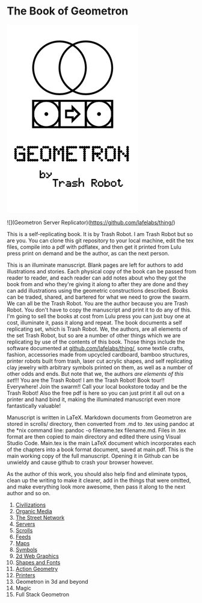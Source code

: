 # The Book of Geometron

![](cover.png)

![](Geometron Server Replicator)(https://github.com/lafelabs/thing/)

This is a self-replicating book. It is by Trash Robot. I am Trash Robot but so are you.  You can clone this git repository to your local machine, edit the tex files, compile into a pdf with pdflatex, and then get it printed from Lulu press print on demand and be the author, as can the next person.  

This is an illuminate manuscript. Blank pages are left for authors to add illustrations and stories.  Each physical copy of the book can be passed from reader to reader, and each reader can add notes about who they got the book from and who they're giving it along to after they are done and they can add illustrations using the geometric constructions described.  Books can be traded, shared, and bartered for what we need to grow the swarm.  We can all be the Trash Robot. You are the author because you are Trash Robot. You don't have to copy the manuscript and print it to do any of this.  I'm going to sell the books at cost from Lulu press you can just buy one at cost, illuminate it, pass it along and repeat.  The book documents a self replicating set, which is Trash Robot.  We, the authors, are all elements of the set Trash Robot, but so are a number of other things which we are replicating by use of the contents of this book.  Those things include the software documented at [github.com/lafelabs/thing/](https://github.com/lafelabs/thing/), some textile crafts, fashion, accessories made from upcycled cardboard, bamboo structures, printer robots built from trash, laser cut acrylic shapes, and self replicating clay jewelry with arbitrary symbols printed on them, as well as a number of other odds and ends.  But note that we, the authors *are elements of this set*!!! You are the Trash Robot! I am the Trash Robot! Book tour!! Everywhere! Join the swarm!!  Call your local bookstore today and be the Trash Robot!  Also the free pdf is here so you can just print it all out on a printer and hand bind it, making the illuminated manuscript even more fantastically valuable!

Manuscript is written in LaTeX.  Markdown documents from Geometron are stored in scrolls/ directory, then converted from .md to .tex using pandoc at the *nix command line: pandoc -o filename.tex filename.md.  Files in .tex format are then copied to main directory and edited there using Visual Studio Code.  Main.tex is the main LaTeX document which incorporates each of the chapters into a book format document, saved at main.pdf.  This is the main working copy of the full manuscript.  Opening it in Github can be unwieldy and cause github to crash your browser however. 

As the author of this work, you should also help find and eliminate typos, clean up the writing to make it clearer, add in the things that were omitted, and make everything look more awesome, then pass it along to the next author and so on.   


 1. [Civilizations](https://github.com/LafeLabs/thing/blob/master/scrolls/civilizations.md)
 2. [Organic Media](https://github.com/LafeLabs/thing/blob/master/scrolls/organicmedia.md)
 3. [The Street Network](https://github.com/LafeLabs/thing/blob/master/scrolls/streetnetwork.md)
 4. [Servers](https://github.com/LafeLabs/thing/blob/master/scrolls/servers.md)
 5. [Scrolls](https://github.com/LafeLabs/thing/blob/master/scrolls/scrolls.md)
 6. [Feeds](https://github.com/LafeLabs/thing/blob/master/scrolls/feeds.md)
 7. [Maps](https://github.com/LafeLabs/thing/blob/master/scrolls/maps.md)
 8. [Symbols](https://github.com/LafeLabs/thing/blob/master/scrolls/symbols.md)
 9. [2d Web Graphics](https://github.com/LafeLabs/thing/blob/master/scrolls/web2d.md)
 10. [Shapes and Fonts](https://github.com/LafeLabs/thing/blob/master/scrolls/shapes.md)
 11. [Action Geometry](https://github.com/LafeLabs/thing/blob/master/scrolls/actiongeometry.md)
 12. [Printers](https://github.com/LafeLabs/thing/blob/master/scrolls/printers.md)
 13. Geometron in 3d and beyond
 14. Magic
 15. Full Stack Geometron